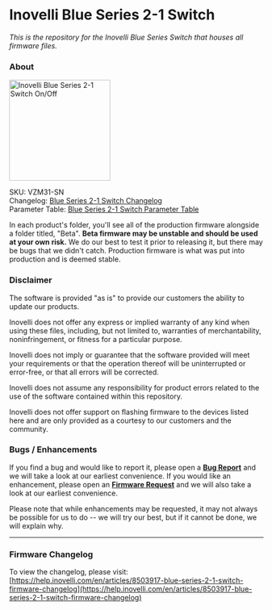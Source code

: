 # <b>Inovelli Blue Series 2-1 Switch</b>
*This is the repository for the Inovelli Blue Series Switch that houses all firmware files.*

### About

<img
     src = 'https://community.inovelli.com/uploads/default/original/2X/0/06250ee4ac467e83e8f5a41e29c27ef62b9e1fca.png'
     alt = 'Inovelli Blue Series 2-1 Switch On/Off'
     width = 200
/>

SKU: VZM31-SN
<br>
Changelog: [Blue Series 2-1 Switch Changelog](https://help.inovelli.com/en/articles/8503917-blue-series-2-1-switch-firmware-changelog)
<br>
Parameter Table: [Blue Series 2-1 Switch Parameter Table](https://help.inovelli.com/en/articles/8189241-blue-series-2-1-switch-parameters)

In each product's folder, you'll see all of the production firmware alongside a folder titled, "Beta". **Beta firmware may be unstable and should be used at your own risk.** We do our best to test it prior to releasing it, but there may be bugs that we didn't catch. Production firmware is what was put into production and is deemed stable.

### Disclaimer
The software is provided "as is" to provide our customers the ability to update our products.

Inovelli does not offer any express or implied warranty of any kind when using these files, including, but not limited to, warranties of merchantability, noninfringement, or fitness for a particular purpose. 

Inovelli does not imply or guarantee that the software provided will meet your requirements or that the operation thereof will be uninterrupted or error-free, or that all errors will be corrected.

Inovelli does not assume any responsibility for product errors related to the use of the software contained within this repository.

Inovelli does not offer support on flashing firmware to the devices listed here and are only provided as a courtesy to our customers and the community.

### Bugs / Enhancements
If you find a bug and would like to report it, please open a **[Bug Report]** and we will take a look at our earliest convenience. If you would like an enhancement, please open an **[Firmware Request]** and we will also take a look at our earliest convenience. 

Please note that while enhancements may be requested, it may not always be possible for us to do -- we will try our best, but if it cannot be done, we will explain why.

***

### Firmware Changelog
To view the changelog, please visit: [https://help.inovelli.com/en/articles/8503917-blue-series-2-1-switch-firmware-changelog](https://help.inovelli.com/en/articles/8503917-blue-series-2-1-switch-firmware-changelog)

<!----------------------------------------------------------------------------->

[Bug Report]: https://github.com/InovelliUSA/Firmware/issues/new?assignees=&labels=&template=firmware_bug_report.yml&title=%5BBug+Report%5D%3A+PRODUCT+-+FW+VERSION+-+HUB
[Firmware Request]: https://github.com/InovelliUSA/Firmware/issues/new?assignees=&labels=&template=firmware_request.yml&title=%5BFirmware+Request%5D%3A+PRODUCT+-+SUMMARY


